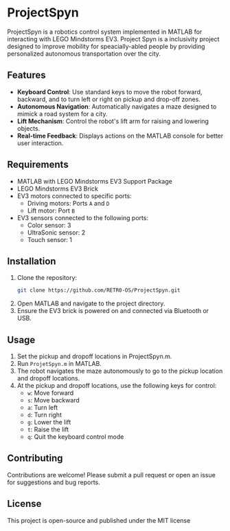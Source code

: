 # ProjectSpyn

ProjectSpyn is a robotics control system implemented in MATLAB for interacting with LEGO Mindstorms EV3. Project Spyn is a inclusivity project designed to improve mobility for speacially-abled people by providing personalized autonomous transportation over the city.

## Features

- **Keyboard Control**: Use standard keys to move the robot forward, backward, and to turn left or right on pickup and drop-off zones.
- **Autonomous Navigation**: Automatically navigates a maze designed to mimick a road system for a city.
- **Lift Mechanism**: Control the robot's lift arm for raising and lowering objects.
- **Real-time Feedback**: Displays actions on the MATLAB console for better user interaction.

## Requirements

- MATLAB with LEGO Mindstorms EV3 Support Package
- LEGO Mindstorms EV3 Brick
- EV3 motors connected to specific ports:
  - Driving motors: Ports `A` and `D`
  - Lift motor: Port `B`
- EV3 sensors connected to the following ports:
  - Color sensor: 3
  - UltraSonic sensor: 2
  - Touch sensor: 1

## Installation

1. Clone the repository:
   ```bash
   git clone https://github.com/RETR0-OS/ProjectSpyn.git
   ```
2. Open MATLAB and navigate to the project directory.
3. Ensure the EV3 brick is powered on and connected via Bluetooth or USB.

## Usage

1. Set the pickup and dropoff locations in ProjectSpyn.m.
2. Run `ProjetSpyn.m` in MATLAB.
3. The robot navigates the maze autonomously to go to the pickup location and dropoff locations.
4. At the pickup and dropoff locations, use the following keys for control:
   - `w`: Move forward
   - `s`: Move backward
   - `a`: Turn left
   - `d`: Turn right
   - `g`: Lower the lift
   - `t`: Raise the lift
   - `q`: Quit the keyboard control mode

## Contributing

Contributions are welcome! Please submit a pull request or open an issue for suggestions and bug reports.

## License

This project is open-source and published under the MIT license
